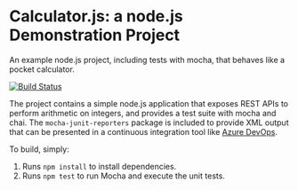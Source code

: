Calculator.js: a node.js Demonstration Project
==============================================
An example node.js project, including tests with mocha, that behaves like
a pocket calculator.

[![Build Status](https://dev.azure.com/OQmEakABfiwN72yVPFds/Parts%20Unlimited%203/_apis/build/status/RZ1lKcV59UgwXieSslWZ.calculator?branchName=master)](https://dev.azure.com/OQmEakABfiwN72yVPFds/Parts%20Unlimited%203/_build/latest?definitionId=5&branchName=master)

The project contains a simple node.js application that exposes REST APIs
to perform arithmetic on integers, and provides a test suite with mocha
and chai.  The `mocha-junit-reporters` package is included to provide XML
output that can be presented in a continuous integration tool like
[Azure DevOps](https://azure.com/devops).

To build, simply:

1. Runs `npm install` to install dependencies.
2. Runs `npm test` to run Mocha and execute the unit tests.

